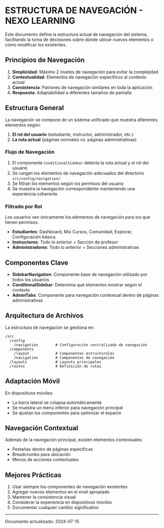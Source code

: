 
# ESTRUCTURA DE NAVEGACIÓN - NEXO LEARNING

Este documento define la estructura actual de navegación del sistema, facilitando la toma de decisiones sobre dónde ubicar nuevos elementos o cómo modificar los existentes.

## Principios de Navegación

1. **Simplicidad**: Máximo 2 niveles de navegación para evitar la complejidad
2. **Contextualidad**: Elementos de navegación específicos al contexto actual
3. **Consistencia**: Patrones de navegación similares en toda la aplicación
4. **Respuesta**: Adaptabilidad a diferentes tamaños de pantalla

## Estructura General

La navegación se compone de un sistema unificado que muestra diferentes elementos según:
1. **El rol del usuario** (estudiante, instructor, administrador, etc.)
2. **La ruta actual** (páginas normales vs. páginas administrativas)

### Flujo de Navegación

1. El componente `ConditionalSidebar` detecta la ruta actual y el rol del usuario
2. Se cargan los elementos de navegación adecuados del directorio `src/config/navigation/`
3. Se filtran los elementos según los permisos del usuario
4. Se muestra la navegación correspondiente manteniendo una experiencia coherente

### Filtrado por Rol

Los usuarios ven únicamente los elementos de navegación para los que tienen permisos:

- **Estudiantes**: Dashboard, Mis Cursos, Comunidad, Explorar, Configuración básica
- **Instructores**: Todo lo anterior + Sección de profesor
- **Administradores**: Todo lo anterior + Secciones administrativas

## Componentes Clave

- **SidebarNavigation**: Componente base de navegación utilizado por todos los usuarios
- **ConditionalSidebar**: Determina qué elementos mostrar según el contexto
- **AdminTabs**: Componente para navegación contextual dentro de páginas administrativas

## Arquitectura de Archivos

La estructura de navegación se gestiona en:

```
/src
  /config
    /navigation        # Configuración centralizada de navegación
  /components
    /layout            # Componentes estructurales
    /navigation        # Componentes de navegación
  /layouts             # Layouts principales
  /routes              # Definición de rutas
```

## Adaptación Móvil

En dispositivos móviles:
- La barra lateral se colapsa automáticamente
- Se muestra un menú inferior para navegación principal
- Se ajustan los componentes para optimizar el espacio

## Navegación Contextual

Además de la navegación principal, existen elementos contextuales:
- Pestañas dentro de páginas específicas
- Breadcrumbs para ubicación
- Menús de acciones contextuales

## Mejores Prácticas

1. Usar siempre los componentes de navegación existentes
2. Agregar nuevos elementos en el nivel apropiado
3. Mantener la consistencia visual
4. Considerar la experiencia en dispositivos móviles
5. Documentar cualquier cambio significativo

---

Documento actualizado: 2024-07-15

